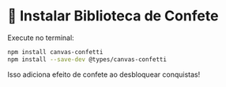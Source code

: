 # 🎊 Instalar Biblioteca de Confete

Execute no terminal:

```bash
npm install canvas-confetti
npm install --save-dev @types/canvas-confetti
```

Isso adiciona efeito de confete ao desbloquear conquistas!
